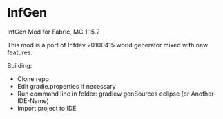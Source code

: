 # InfGen
InfGen Mod for Fabric, MC 1.15.2

This mod is a port of Infdev 20100415 world generator mixed with new features.

Building:
* Clone repo
* Edit gradle.properties if necessary
* Run command line in folder: gradlew genSources eclipse (or Another-IDE-Name)
* Import project to IDE